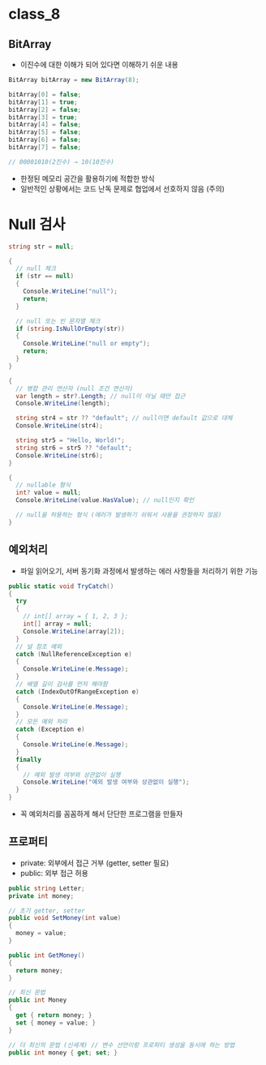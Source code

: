 # class_8

## BitArray

- 이진수에 대한 이해가 되어 있다면 이해하기 쉬운 내용

~~~csharp
BitArray bitArray = new BitArray(8);

bitArray[0] = false;
bitArray[1] = true;
bitArray[2] = false;
bitArray[3] = true;
bitArray[4] = false;
bitArray[5] = false;
bitArray[6] = false;
bitArray[7] = false;

// 00001010(2진수) → 10(10진수)
~~~

- 한정된 메모리 공간을 활용하기에 적합한 방식
- 일반적인 상황에서는 코드 난독 문제로 협업에서 선호하지 않음 (주의)

# Null 검사

```csharp
string str = null;

{
  // null 체크
  if (str == null)
  {
    Console.WriteLine("null");
    return;
  }

  // null 또는 빈 문자열 체크
  if (string.IsNullOrEmpty(str))
  {
    Console.WriteLine("null or empty");
    return;
  }
}

{
  // 병합 관리 연산자 (null 조건 연산자)
  var length = str?.Length; // null이 아닐 때만 접근
  Console.WriteLine(length);

  string str4 = str ?? "default"; // null이면 default 값으로 대체
  Console.WriteLine(str4);

  string str5 = "Hello, World!";
  string str6 = str5 ?? "default";
  Console.WriteLine(str6);
}

{
  // nullable 형식
  int? value = null;
  Console.WriteLine(value.HasValue); // null인지 확인

  // null을 허용하는 형식 (에러가 발생하기 쉬워서 사용을 권장하지 않음)
}
```

## 예외처리

- 파일 읽어오기, 서버 동기화 과정에서 발생하는 에러 사항들을 처리하기 위한 기능

```csharp
public static void TryCatch()
{
  try
  {
    // int[] array = { 1, 2, 3 };
    int[] array = null;
    Console.WriteLine(array[2]);
  }
  // 널 참조 예외
  catch (NullReferenceException e)
  {
    Console.WriteLine(e.Message);
  }
  // 배열 길이 검사를 먼저 해야함
  catch (IndexOutOfRangeException e)
  {
    Console.WriteLine(e.Message);
  }
  // 모든 예외 처리
  catch (Exception e)
  {
    Console.WriteLine(e.Message);
  }
  finally
  {
    // 예외 발생 여부와 상관없이 실행
    Console.WriteLine("예외 발생 여부와 상관없이 실행");
  }
}
```

- 꼭 예외처리를 꼼꼼하게 해서 단단한 프로그램을 만들자

## 프로퍼티

- private: 외부에서 접근 거부 (getter, setter 필요)
- public: 외부 접근 허용

```csharp
public string Letter;
private int money;

// 초기 getter, setter
public void SetMoney(int value)
{
  money = value;
}

public int GetMoney()
{
  return money;
}

// 최신 문법
public int Money
{
  get { return money; }
  set { money = value; }
}

// 더 최신의 문법 (신세계) // 변수 선언이랑 프로퍼티 생성을 동시에 하는 방법
public int money { get; set; }
```